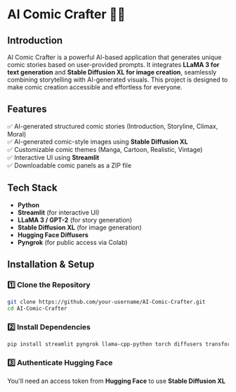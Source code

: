 # AI Comic Crafter 🎨📖

## Introduction
AI Comic Crafter is a powerful AI-based application that generates unique comic stories based on user-provided prompts. It integrates <strong>LLaMA 3 for text generation</strong> and <strong>Stable Diffusion XL for image creation</strong>, seamlessly combining storytelling with AI-generated visuals. This project is designed to make comic creation accessible and effortless for everyone.

## Features
✅ AI-generated structured comic stories (Introduction, Storyline, Climax, Moral)  
✅ AI-generated comic-style images using <strong>Stable Diffusion XL</strong>  
✅ Customizable comic themes (Manga, Cartoon, Realistic, Vintage)  
✅ Interactive UI using <strong>Streamlit</strong>  
✅ Downloadable comic panels as a ZIP file  

## Tech Stack
<ul>
    <li><strong>Python</strong></li>
    <li><strong>Streamlit</strong> (for interactive UI)</li>
    <li><strong>LLaMA 3 / GPT-2</strong> (for story generation)</li>
    <li><strong>Stable Diffusion XL</strong> (for image generation)</li>
    <li><strong>Hugging Face Diffusers</strong></li>
    <li><strong>Pyngrok</strong> (for public access via Colab)</li>
</ul>

## Installation & Setup

### 1️⃣ Clone the Repository
```bash
git clone https://github.com/your-username/AI-Comic-Crafter.git
cd AI-Comic-Crafter
```
### 2️⃣ Install Dependencies
```bash
pip install streamlit pyngrok llama-cpp-python torch diffusers transformers
```
### 3️⃣ Authenticate Hugging Face
You'll need an access token from <strong>Hugging Face</strong> to use <strong>Stable Diffusion XL</strong>
